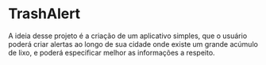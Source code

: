 # TrashAlert

A ideia desse projeto é a criação de um aplicativo simples, que o usuário poderá criar alertas ao longo de sua cidade onde existe um grande acúmulo de lixo, e poderá especificar melhor as informações a respeito.
